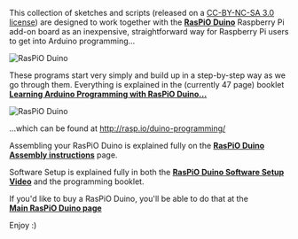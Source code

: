 This collection of sketches and scripts (released on a 
[CC-BY-NC-SA 3.0 license](https://creativecommons.org/licenses/by-nc-sa/3.0/)) 
are designed to work together with the **[RasPiO Duino](http://rasp.io/duino)** Raspberry Pi 
add-on board as an inexpensive, straightforward way for Raspberry Pi users to get 
into Arduino programming...

![RasPiO Duino](http://rasp.io/wp-content/uploads/2015/04/14-assembled-RasPiO-Duino_700.jpg)

These programs start very simply and build up in a step-by-step way as we go through them. 
Everything is explained in the (currently 47 page) booklet 
**[Learning Arduino Programming with RasPiO Duino...](http://rasp.io/duino-programming/)**

![RasPiO Duino](http://rasp.io/wp-content/uploads/2015/04/RasPiO-Duino-cover-219x300.png)

...which can be found at http://rasp.io/duino-programming/

Assembling your RasPiO Duino is explained fully on the 
**[RasPiO Duino Assembly instructions](http://rasp.io/duino-assembly/)** page.

Software Setup is explained fully in both the 
**[RasPiO Duino Software Setup Video](http://rasp.io/duino-setup/)** and the programming booklet.

If you'd like to buy a RasPiO Duino, you'll be able to do that at the  
**[Main RasPiO Duino page](http://rasp.io/duino)**

Enjoy :)

